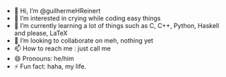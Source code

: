 - 👋 Hi, I’m @guilhermeHReinert
- 👀 I’m interested in crying while coding easy things
- 🌱 I’m currently learning a lot of things such as C, C++, Python, Haskell and please, LaTeX
- 💞️ I’m looking to collaborate on meh, nothing yet
- 📫 How to reach me : just call me
- 😄 Pronouns: he/him
- ⚡ Fun fact: haha, my life.

<!---
guilhermeHReinert/guilhermeHReinert is a ✨ special ✨ repository because its `README.md` (this file) appears on your GitHub profile.
You can click the Preview link to take a look at your changes.
--->
